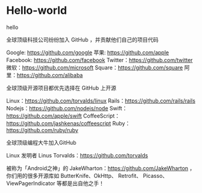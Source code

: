# Hello-world
hello

全球顶级科技公司纷纷加入 GitHub ，并贡献他们自己的项目代码

Google: https://github.com/google
苹果: https://github.com/apple
Facebook: https://github.com/facebook
Twitter：https://github.com/twitter
微软：https://github.com/microsoft
Square：https://github.com/square
阿里：https://github.com/alibaba


全球顶级开源项目都优先选择在 GitHub 上开源

Linux：https://github.com/torvalds/linux
Rails：https://github.com/rails/rails
Nodejs：https://github.com/nodejs/node
Swift：https://github.com/apple/swift
CoffeeScript：https://github.com/jashkenas/coffeescript
Ruby：https://github.com/ruby/ruby


全球顶级编程大牛加入GitHub

Linux 发明者 Linus Torvalds：https://github.com/torvalds


被称为「Android之神」的 JakeWharton：https://github.com/JakeWharton ， 你们用的很多开源库如 ButterKnife、OkHttp、 Retrofit、 Picasso、ViewPagerIndicator 等都是出自他之手！
